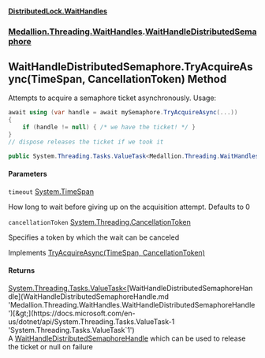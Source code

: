 #### [DistributedLock.WaitHandles](README.md 'README')
### [Medallion.Threading.WaitHandles](Medallion.Threading.WaitHandles.md 'Medallion.Threading.WaitHandles').[WaitHandleDistributedSemaphore](WaitHandleDistributedSemaphore.md 'Medallion.Threading.WaitHandles.WaitHandleDistributedSemaphore')

## WaitHandleDistributedSemaphore.TryAcquireAsync(TimeSpan, CancellationToken) Method

Attempts to acquire a semaphore ticket asynchronously. Usage:   
  
```csharp  
await using (var handle = await mySemaphore.TryAcquireAsync(...))  
{  
    if (handle != null) { /* we have the ticket! */ }  
}  
// dispose releases the ticket if we took it  
```

```csharp
public System.Threading.Tasks.ValueTask<Medallion.Threading.WaitHandles.WaitHandleDistributedSemaphoreHandle?> TryAcquireAsync(System.TimeSpan timeout=default(System.TimeSpan), System.Threading.CancellationToken cancellationToken=default(System.Threading.CancellationToken));
```
#### Parameters

<a name='Medallion.Threading.WaitHandles.WaitHandleDistributedSemaphore.TryAcquireAsync(System.TimeSpan,System.Threading.CancellationToken).timeout'></a>

`timeout` [System.TimeSpan](https://docs.microsoft.com/en-us/dotnet/api/System.TimeSpan 'System.TimeSpan')

How long to wait before giving up on the acquisition attempt. Defaults to 0

<a name='Medallion.Threading.WaitHandles.WaitHandleDistributedSemaphore.TryAcquireAsync(System.TimeSpan,System.Threading.CancellationToken).cancellationToken'></a>

`cancellationToken` [System.Threading.CancellationToken](https://docs.microsoft.com/en-us/dotnet/api/System.Threading.CancellationToken 'System.Threading.CancellationToken')

Specifies a token by which the wait can be canceled

Implements [TryAcquireAsync(TimeSpan, CancellationToken)](https://github.com/madelson/DistributedLock/tree/default-documentation/docs/api/DistributedLock.Core/IDistributedSemaphore.TryAcquireAsync.yTpJMeiQTyO40ByV0nmdkQ.md 'Medallion.Threading.IDistributedSemaphore.TryAcquireAsync(System.TimeSpan,System.Threading.CancellationToken)')

#### Returns
[System.Threading.Tasks.ValueTask&lt;](https://docs.microsoft.com/en-us/dotnet/api/System.Threading.Tasks.ValueTask-1 'System.Threading.Tasks.ValueTask`1')[WaitHandleDistributedSemaphoreHandle](WaitHandleDistributedSemaphoreHandle.md 'Medallion.Threading.WaitHandles.WaitHandleDistributedSemaphoreHandle')[&gt;](https://docs.microsoft.com/en-us/dotnet/api/System.Threading.Tasks.ValueTask-1 'System.Threading.Tasks.ValueTask`1')  
A [WaitHandleDistributedSemaphoreHandle](WaitHandleDistributedSemaphoreHandle.md 'Medallion.Threading.WaitHandles.WaitHandleDistributedSemaphoreHandle') which can be used to release the ticket or null on failure